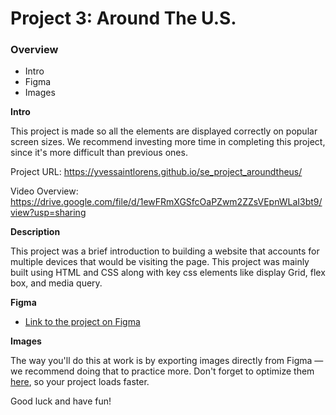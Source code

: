 # Project 3: Around The U.S.

### Overview  

* Intro  
* Figma  
* Images  
  
**Intro**
  
This project is made so all the elements are displayed correctly on popular screen sizes. We recommend investing more time in completing this project, since it's more difficult than previous ones.  

Project URL: https://yvessaintlorens.github.io/se_project_aroundtheus/

Video Overview: https://drive.google.com/file/d/1ewFRmXGSfcOaPZwm2ZZsVEpnWLaI3bt9/view?usp=sharing

**Description**

This project was a brief introduction to building a website that accounts for multiple devices that would be visiting the page. This project was mainly built using HTML and CSS along with key css elements like display Grid, flex box, and media query. 
  
**Figma**  
  
* [Link to the project on Figma](https://www.figma.com/file/ii4xxsJ0ghevUOcssTlHZv/Sprint-3%3A-Around-the-US?node-id=0%3A1)  
  
**Images**  
  
The way you'll do this at work is by exporting images directly from Figma — we recommend doing that to practice more. Don't forget to optimize them [here](https://tinypng.com/), so your project loads faster. 

  
Good luck and have fun!
